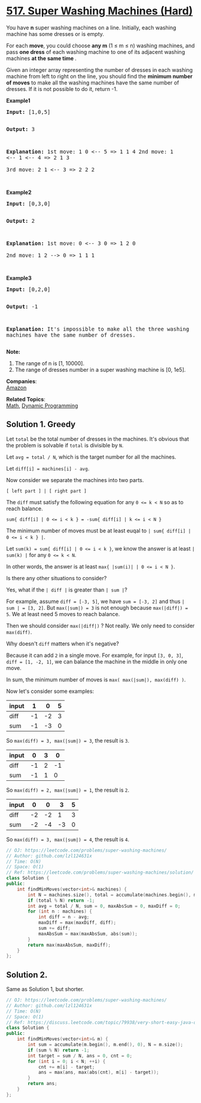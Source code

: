 # [517. Super Washing Machines (Hard)](https://leetcode.com/problems/super-washing-machines/)

<p>You have <b>n</b> super washing machines on a line. Initially, each washing machine has some dresses or is empty. 
</p>

<p>For each <b>move</b>, you could choose <b>any m</b> (1 ≤ m ≤ n) washing machines, and pass <b>one dress</b> of each washing machine to one of its adjacent washing machines <b> at the same time </b>.  </p>

<p>Given an integer array representing the number of dresses in each washing machine from left to right on the line, you should find the <b>minimum number of moves</b> to make all the washing machines have the same number of dresses. If it is not possible to do it, return -1.</p>

<p><b>Example1</b>
</p><pre><b>Input:</b> [1,0,5]

<b>Output:</b> 3

<b>Explanation:</b> 
1st move:    1     0 &lt;-- 5    =&gt;    1     1     4
2nd move:    1 &lt;-- 1 &lt;-- 4    =&gt;    2     1     3    
3rd move:    2     1 &lt;-- 3    =&gt;    2     2     2   
</pre>

<p><b>Example2</b>
</p><pre><b>Input:</b> [0,3,0]

<b>Output:</b> 2

<b>Explanation:</b> 
1st move:    0 &lt;-- 3     0    =&gt;    1     2     0    
2nd move:    1     2 --&gt; 0    =&gt;    1     1     1     
</pre>

<p><b>Example3</b>
</p><pre><b>Input:</b> [0,2,0]

<b>Output:</b> -1

<b>Explanation:</b> 
It's impossible to make all the three washing machines have the same number of dresses. 
</pre>

<p></p>

<p><b>Note:</b><br>
</p><ol>
<li>The range of n is [1, 10000].</li>
<li>The range of dresses number in a super washing machine is [0, 1e5].</li>
</ol>
<p></p>

**Companies**:  
[Amazon](https://leetcode.com/company/amazon)

**Related Topics**:  
[Math](https://leetcode.com/tag/math/), [Dynamic Programming](https://leetcode.com/tag/dynamic-programming/)

## Solution 1. Greedy

Let `total` be the total number of dresses in the machines. It's obvious that the problem is solvable if `total` is divisible by `N`.

Let `avg = total / N`, which is the target number for all the machines.

Let `diff[i] = machines[i] - avg`.

Now consider we separate the machines into two parts.

```
[ left part ] | [ right part ]
```

The `diff` must satisfy the following equation for any `0 <= k < N` so as to reach balance.

```
sum{ diff[i] | 0 <= i < k } = -sum{ diff[i] | k <= i < N }
```

The minimum number of moves must be at least euqal to `| sum{ diff[i] | 0 <= i < k } |`.

Let `sum(k) = sum{ diff[i] | 0 <= i < k }`, we know the answer is at least `| sum(k) |` for any `0 <= k < N`.

In other words, the answer is at least `max{ |sum(i)| | 0 <= i < N }`.

Is there any other situations to consider?

Yes, what if the `| diff |` is greater than `| sum |`?

For example, assume `diff = [-3, 5]`, we have `sum = [-3, 2]` and thus `| sum | = [3, 2]`. But `max(|sum|) = 3` is not enough because `max(|diff|) = 5`. We at least need 5 moves to reach balance.

Then we should consider `max(|diff|)` ? Not really. We only need to consider `max(diff)`.

Why doesn't `diff` matters when it's negative?

Because it can add `2` in a single move. For example, for input `[3, 0, 3]`, `diff = [1, -2, 1]`, we can balance the machine in the middle in only one move.

In sum, the minimum number of moves is `max( max(|sum|), max(diff) )`.

Now let's consider some examples:

input | 1 | 0 | 5
---|---|---|---
diff | -1 | -2 | 3
sum | -1 | -3 | 0

So `max(diff) = 3, max(|sum|) = 3`, the result is `3`.

input | 0 | 3 | 0
---|---|---|---
diff | -1 | 2 | -1
sum | -1 | 1 | 0

So `max(diff) = 2, max(|sum|) = 1`, the result is `2`.

input | 0 | 0 | 3 | 5
---|---|---|---|---
diff | -2|-2|1|3
sum | -2|-4|-3|0

So `max(diff) = 3, max(|sum|) = 4`, the result is `4`.

```cpp
// OJ: https://leetcode.com/problems/super-washing-machines/
// Author: github.com/lzl124631x
// Time: O(N)
// Space: O(1)
// Ref: https://leetcode.com/problems/super-washing-machines/solution/
class Solution {
public:
    int findMinMoves(vector<int>& machines) {
        int N = machines.size(), total = accumulate(machines.begin(), machines.end(), 0);
        if (total % N) return -1;
        int avg = total / N, sum = 0, maxAbsSum = 0, maxDiff = 0;
        for (int n : machines) {
            int diff = n - avg;
            maxDiff = max(maxDiff, diff);
            sum += diff;
            maxAbsSum = max(maxAbsSum, abs(sum));
        }
        return max(maxAbsSum, maxDiff);
    }
};
```

## Solution 2.

Same as Solution 1, but shorter.

```cpp
// OJ: https://leetcode.com/problems/super-washing-machines/
// Author: github.com/lzl124631x
// Time: O(N)
// Space: O(1)
// Ref: https://discuss.leetcode.com/topic/79938/very-short-easy-java-o-n-solution
class Solution {
public:
    int findMinMoves(vector<int>& m) {
        int sum = accumulate(m.begin(), m.end(), 0), N = m.size();
        if (sum % N) return -1;
        int target = sum / N, ans = 0, cnt = 0;
        for (int i = 0; i < N; ++i) {
            cnt += m[i] - target;
            ans = max(ans, max(abs(cnt), m[i] - target));
        }
        return ans;
    }
};
```